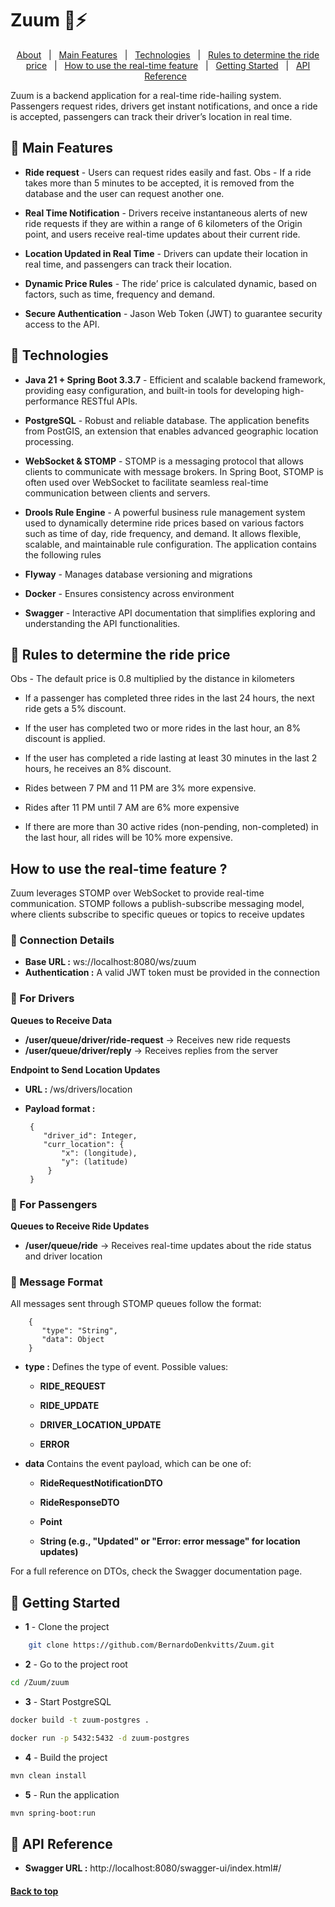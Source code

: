 # Zuum 🚗⚡

<p align="center">
  <a href="#about">About</a> &#xa0; | &#xa0;
  <a href="#🌟-main-features">Main Features</a> &#xa0; | &#xa0;
  <a href="#🚀-technologies">Technologies</a> &#xa0; | &#xa0;
  <a href="#📃-rules-to-determine-the-ride-price">Rules to determine the ride price</a> &#xa0; | &#xa0;
  <a href="#how-to-use-the-real-time-feature">How to use the real-time feature</a> &#xa0; | &#xa0;
  <a href="#🚩-getting-started">Getting Started</a> &#xa0; | &#xa0;
  <a href="#📖-api-reference">API Reference</a> &#xa0;
</p>

Zuum is a backend application for a real-time ride-hailing system. Passengers request rides, drivers get instant notifications, and once a ride is accepted, passengers can track their driver’s location in real time.

## 🌟 Main Features

 - <b>Ride request</b> - Users can request rides easily and fast. Obs - If a ride takes more than 5 minutes to be accepted, it is removed from the database and the user can request another one.

 - <b>Real Time Notification</b> - Drivers receive instantaneous alerts of new ride requests if they are within a range of 6 kilometers of the Origin point, and users receive real-time updates about their current ride.
 
 - <b>Location Updated in Real Time</b> - Drivers can update their location in real time, and passengers can track their location.
 
 - <b>Dynamic Price Rules</b> - The ride’ price is calculated dynamic, based on factors, such as time, frequency and demand.
 
 - <b>Secure Authentication</b> - Jason Web Token (JWT) to guarantee security access to the API.

## 🚀 Technologies

- <b>Java 21 + Spring Boot 3.3.7</b> - Efficient and scalable backend framework, providing easy configuration, and built-in tools for developing high-performance RESTful APIs. 

- <b>PostgreSQL</b> - Robust and reliable database. The application benefits from PostGIS, an extension that enables advanced geographic location processing.

- <b>WebSocket & STOMP</b> - STOMP is a messaging protocol that allows clients to communicate with message brokers. In Spring Boot, STOMP is often used over WebSocket to facilitate seamless real-time communication between clients and servers. 

- <b>Drools Rule Engine</b> - A powerful business rule management system used to dynamically determine ride prices based on various factors such as time of day, ride frequency, and demand. It allows flexible, scalable, and maintainable rule configuration. The application contains the following rules

- <b>Flyway</b> - Manages database versioning and migrations

- <b>Docker</b> - Ensures consistency across environment

- <b>Swagger</b> - Interactive API documentation that simplifies exploring and understanding the API functionalities.

## 📃 Rules to determine the ride price
Obs - The default price is 0.8 multiplied by the distance in kilometers

- If a passenger has completed three rides in the last 24 hours, the next ride gets a 5% discount.

-	If the user has completed two or more rides in the last hour, an 8% discount is applied.

-	If the user has completed a ride lasting at least 30 minutes in the last 2 hours, he receives an 8% discount.

-	Rides between 7 PM and 11 PM are 3% more expensive.

-	Rides after 11 PM until 7 AM are 6% more expensive

-	If there are more than 30 active rides (non-pending, non-completed) in the last hour, all rides will be 10% more expensive.

## How to use the real-time feature ?
Zuum leverages STOMP over WebSocket to provide real-time communication. STOMP follows a publish-subscribe messaging model, where clients subscribe to specific queues or topics to receive updates

### 📡 Connection Details
-  <b>Base URL :</b> ws://localhost:8080/ws/zuum
-  <b>Authentication :</b> A valid JWT token must be provided in the connection

### 🚗 For Drivers
<b>Queues to Receive Data</b>

-  <b>/user/queue/driver/ride-request</b> → Receives new ride requests
-  <b>/user/queue/driver/reply</b> → Receives replies from the server

<b>Endpoint to Send Location Updates</b>

-  <b>URL :</b> /ws/drivers/location
-  <b>Payload format :</b>
    
        {
           "driver_id": Integer,
           "curr_location": {
               "x": (longitude),
               "y": (latitude)
            }
        }

### 🚗 For Passengers
<b>Queues to Receive Ride Updates</b>

-  <b>/user/queue/ride</b> → Receives real-time updates about the ride status and driver location


### 📌 Message Format
All messages sent through STOMP queues follow the format:

        {
           "type": "String",
           "data": Object
        }

-  <b>type :</b> Defines the type of event. Possible values:
    -  <b>RIDE_REQUEST</b>

    -  <b>RIDE_UPDATE</b>

    -  <b>DRIVER_LOCATION_UPDATE</b>

    -  <b>ERROR</b>

-  <b>data</b> Contains the event payload, which can be one of:
    -  <b>RideRequestNotificationDTO</b>

    -  <b>RideResponseDTO</b>

    -  <b>Point </b>

    -  <b>String (e.g., "Updated" or "Error: error message" for location updates)</b>

For a full reference on DTOs, check the Swagger documentation page.

## 🚩 Getting Started

- <b>1</b> - Clone the project

```bash
    git clone https://github.com/BernardoDenkvitts/Zuum.git
```

- <b>2</b> - Go to the project root

```bash
cd /Zuum/zuum
```

- <b>3</b> - Start PostgreSQL

```bash
docker build -t zuum-postgres .
```

```bash
docker run -p 5432:5432 -d zuum-postgres
```

- <b>4</b> - Build the project

```bash
mvn clean install
```

- <b>5</b> - Run the application

```bash
mvn spring-boot:run
```

## 📖 API Reference
-  <b>Swagger URL :</b> http://localhost:8080/swagger-ui/index.html#/


#### <a href="#top">Back to top</a>